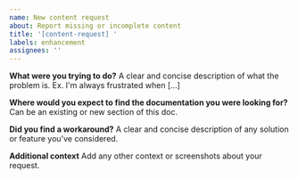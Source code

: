 ```yaml
---
name: New content request
about: Report missing or incomplete content
title: '[content-request] '
labels: enhancement
assignees: ''
---
```


**What were you trying to do?**
A clear and concise description of what the problem is. Ex. I'm always frustrated when [...]

**Where would you expect to find the documentation you were looking for?**
Can be an existing or new section of this doc.

**Did you find a workaround?**
A clear and concise description of any solution or feature you've considered.

**Additional context**
Add any other context or screenshots about your request.